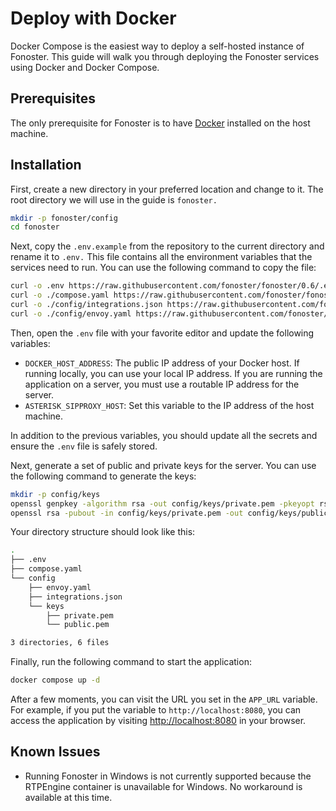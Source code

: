 # Deploy with Docker

Docker Compose is the easiest way to deploy a self-hosted instance of Fonoster. This guide will walk you through deploying the Fonoster services using Docker and Docker Compose.

## Prerequisites

The only prerequisite for Fonoster is to have [Docker](https://docs.docker.com/get-docker/) installed on the host machine.

## Installation

First, create a new directory in your preferred location and change to it. The root directory we will use in the guide is `fonoster.`

```bash
mkdir -p fonoster/config
cd fonoster
```

Next, copy the `.env.example` from the repository to the current directory and rename it to `.env.` This file contains all the environment variables that the services need to run. You can use the following command to copy the file:

```bash
curl -o .env https://raw.githubusercontent.com/fonoster/fonoster/0.6/.env.example
curl -o ./compose.yaml https://raw.githubusercontent.com/fonoster/fonoster/0.6/compose.yaml
curl -o ./config/integrations.json https://raw.githubusercontent.com/fonoster/fonoster/0.6/integrations.example.json
curl -o ./config/envoy.yaml https://raw.githubusercontent.com/fonoster/fonoster/0.6/envoy.yaml
```

Then, open the `.env` file with your favorite editor and update the following variables:

- `DOCKER_HOST_ADDRESS`: The public IP address of your Docker host. If running locally, you can use your local IP address. If you are running the application on a server, you must use a routable IP address for the server.
- `ASTERISK_SIPPROXY_HOST`: Set this variable to the IP address of the host machine.

In addition to the previous variables, you should update all the secrets and ensure the `.env` file is safely stored.

Next, generate a set of public and private keys for the server. You can use the following command to generate the keys:

```bash
mkdir -p config/keys
openssl genpkey -algorithm rsa -out config/keys/private.pem -pkeyopt rsa_keygen_bits:2048
openssl rsa -pubout -in config/keys/private.pem -out config/keys/public.pem
```

Your directory structure should look like this:

```bash
.
├── .env
├── compose.yaml
└── config
    ├── envoy.yaml
    ├── integrations.json
    └── keys
        ├── private.pem
        └── public.pem

3 directories, 6 files
```

Finally, run the following command to start the application:

```bash
docker compose up -d
```

After a few moments, you can visit the URL you set in the `APP_URL` variable. For example, if you put the variable to `http://localhost:8080`, you can access the application by visiting [http://localhost:8080](http://localhost:8080) in your browser.

## Known Issues

- Running Fonoster in Windows is not currently supported because the RTPEngine container is unavailable for Windows. No workaround is available at this time.